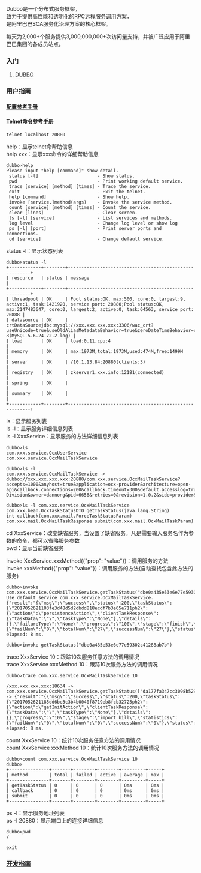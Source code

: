 
Dubbo是一个分布式服务框架，  
致力于提供高性能和透明化的RPC远程服务调用方案，  
是阿里巴巴SOA服务化治理方案的核心框架。

每天为2,000+个服务提供3,000,000,000+次访问量支持，并被广泛应用于阿里巴巴集团的各成员站点。

### 入门
1. [DUBBO](http://dubbo.io/)

### [用户指南](http://dubbo.io/User+Guide-zh.htm)
#### [配置参考手册](http://dubbo.io/User+Guide-zh.htm#UserGuide-zh-%E9%85%8D%E7%BD%AE%E5%8F%82%E8%80%83%E6%89%8B%E5%86%8C)

#### [Telnet命令参考手册](http://dubbo.io/User+Guide-zh.htm#UserGuide-zh-Telnet%E5%91%BD%E4%BB%A4%E5%8F%82%E8%80%83%E6%89%8B%E5%86%8C)
```
telnet localhost 20880
```

help：显示telnet命帮助信息  
help xxx：显示xxx命令的详细帮助信息
```
dubbo>help
Please input "help [command]" show detail.
 status [-l]                      - Show status.
 pwd                              - Print working default service.
 trace [service] [method] [times] - Trace the service.
 exit                             - Exit the telnet.
 help [command]                   - Show help.
 invoke [service.]method(args)    - Invoke the service method.
 count [service] [method] [times] - Count the service.
 clear [lines]                    - Clear screen.
 ls [-l] [service]                - List services and methods.
 log level                        - Change log level or show log
 ps [-l] [port]                   - Print server ports and connections.
 cd [service]                     - Change default service.
```

status -l：显示状态列表
```
dubbo>status -l
+------------+--------+--------------------------------------------------------+
| resource   | status | message                                                |
+------------+--------+--------------------------------------------------------+
| threadpool | OK     | Pool status:OK, max:500, core:0, largest:9, active:1, task:1421920, service port: 20880;Pool status:OK, max:2147483647, core:0, largest:2, active:0, task:64563, service port: 20888 |
| datasource | OK     | crtDataSourcejdbc:mysql://xxx.xxx.xxx.xxx:3306/wac_crt?useUnicode=true&useOldAliasMetadataBehavior=true&zeroDateTimeBehavior=convertToNull&characterEncoding=utf-8(MySQL-5.6.24-72.2-log) |
| load       | OK     | load:0.11,cpu:4                                        |
| memory     | OK     | max:1973M,total:1973M,used:474M,free:1499M             |
| server     | OK     | /10.1.13.84:20880(clients:3)                           |
| registry   | OK     | zkserver1.xxx.info:12181(connected)                  |
| spring     | OK     |                                                        |
| summary    | OK     |                                                        |
+------------+--------+--------------------------------------------------------+
```

ls：显示服务列表  
ls -l：显示服务详细信息列表  
ls -l XxxService：显示服务的方法详细信息列表
```
dubbo>ls
com.xxx.service.OcxUserService
com.xxx.service.OcxMailTaskService

dubbo>ls -l
com.xxx.service.OcxMailTaskService -> dubbo://xxx.xxx.xxx.xxx:20880/com.xxx.service.OcxMailTaskService?accepts=1000&anyhost=true&application=ocx-provider&architecture=open-api&callback.connections=200&callback.timeout=300&default.accesslog=true&default.cluster=failover&default.delay=-1&default.group=product&default.layer=api&default.loadbalance=leastactive&default.retries=1&default.timeout=1000&dubbo=2.5.3&environment=develop&getTaskStatus.connections=300&getTaskStatus.retries=1&getTaskStatus.timeout=3000&interface=com.xxx.service.OcxMailTaskService&logger=slf4j&methods=submit,getTaskStatus,callback&organization=Credit-Division&owner=dannong&pid=6656&retries=0&revision=1.0.2&side=provider&threadpool=cached&threads=500&timeout=1000&timestamp=1494833677585

dubbo>ls -l com.xxx.service.OcxMailTaskService
com.xxx.bean.OcxTaskStatusDTO getTaskStatus(java.lang.String)
int callback(com.xxx.mail.ForceTaskStatusParam)
com.xxx.mail.OcxMailTaskResponse submit(com.xxx.mail.OcxMailTaskParam)
```

cd XxxService：改变缺省服务，当设置了缺省服务，凡是需要输入服务名作为参数的命令，都可以省略服务参数  
pwd：显示当前缺省服务

invoke XxxService.xxxMethod({"prop": "value"})：调用服务的方法  
invoke xxxMethod({"prop": "value"})：调用服务的方法(自动查找包含此方法的服务)
```
dubbo>invoke com.xxx.service.OcxMailTaskService.getTaskStatus("dbe0a435e53e6e77e59302c41288ab7b")
Use default service com.xxx.service.OcxMailTaskService.
{"result":"{\"msg\":\"success\",\"status\":200,\"taskStatus\":{\"2017052621103fe3d48d5d2dbdd818ecdf7b3e65e711ph2\":{\"action\":\"persistenceAction\",\"clientTaskResponse\":{\"taskData\":\"\",\"taskType\":\"None\"},\"details\":{},\"failureType\":\"None\",\"progress\":\"100\",\"stage\":\"finish\",\"statistics\":{\"failNum\":\"0\",\"totalNum\":\"27\",\"successNum\":\"27\"},\"status\":\"SUCCESS\",\"tid\":\"2017052621103fe3d48d5d2dbdd818ecdf7b3e65e711ph2\"}}}","ocxTaskId":"dbe0a435e53e6e77e59302c41288ab7b","referenceId":"2017052621103fe3d48d5d2dbdd818ecdf7b3e65e711ph2","ocxTaskState":"NEW"}
elapsed: 8 ms.

dubbo>invoke getTaskStatus("dbe0a435e53e6e77e59302c41288ab7b")
```

trace XxxService 10：跟踪10次服务任意方法的调用情况  
trace XxxService xxxMethod 10：跟踪10次服务方法的调用情况
```
dubbo>trace com.xxx.service.OcxMailTaskService 10

/xxx.xxx.xxx.xxx:18634 -> com.xxx.service.OcxMailTaskService.getTaskStatus(["da177fa347cc3098b5293fc4d888fd39"]) -> {"result":"{\"msg\":\"success\",\"status\":200,\"taskStatus\":{\"2017052621185dd6be3c3b4b0040f8719eb8fcb32725ph2\":{\"action\":\"getInitAction\",\"clientTaskResponse\":{\"taskData\":\"\",\"taskType\":\"None\"},\"details\":{},\"progress\":\"10\",\"stage\":\"import_bill\",\"statistics\":{\"failNum\":\"0\",\"totalNum\":\"0\",\"successNum\":\"0\"},\"status\":\"FAILURE\",\"tid\":\"2017052621185dd6be3c3b4b0040f8719eb8fcb32725ph2\"}}}","ocxTaskId":"da177fa347cc3098b5293fc4d888fd39","referenceId":"2017052621185dd6be3c3b4b0040f8719eb8fcb32725ph2","ocxTaskState":"NEW"}
elapsed: 8 ms.
```

count XxxService 10：统计10次服务任意方法的调用情况  
count XxxService xxxMethod 10：统计10次服务方法的调用情况
```
dubbo>count com.xxx.service.OcxMailTaskService 10
dubbo>
+---------------+-------+--------+--------+---------+-----+
| method        | total | failed | active | average | max |
+---------------+-------+--------+--------+---------+-----+
| getTaskStatus | 0     | 0      | 0      | 0ms     | 0ms |
| callback      | 0     | 0      | 0      | 0ms     | 0ms |
| submit        | 0     | 0      | 0      | 0ms     | 0ms |
+---------------+-------+--------+--------+---------+-----+
```

ps -l：显示服务地址列表  
ps -l 20880：显示端口上的连接详细信息

```
dubbo>pwd
/

exit
```


### [开发指南](http://dubbo.io/Developer+Guide-zh.htm)


